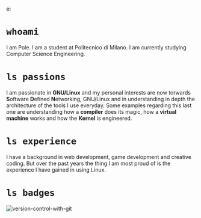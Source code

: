 ei

# `whoami`
I am Pole. I am a student at Politecnico di Milano. I am currently studying Computer Science Engineering. 

# `ls passions`
I am passionate in **GNU/Linux** and my personal interests are now torwards **S**oftware **D**efined **N**etworking, GNU/Linux and in understanding in depth the architecture of the tools I use everyday. Some examples regarding this last one are understanding how a **compiler** does its magic, how a **virtual machine** works and how the **Kernel** is engineered. 

# `ls experience`
I have a background in web development, game development and creative coding. 
But over the past years the thing I am most proud of is the experience I have gained in using Linux.

# `ls badges`

![version-control-with-git](https://github.com/Pole11/Pole11/assets/69432075/79600d4a-83ce-46c1-8c29-559a4a0fee16)
